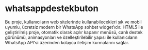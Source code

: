 # whatsappdestekbuton
Bu proje, kullanıcıların web sitelerinde kullanabilecekleri şık ve mobil uyumlu, ücretsiz modern bir WhatsApp sohbet widget'ıdır. HTML5 ile geliştirilmiş proje, otomatik olarak açılır kapanır menüsü, canlı destek görünümü, animasyonları ve özelleştirilebilir yapısı ile kullanıcıların WhatsApp API'si üzerinden kolayca iletişim kurmalarını sağlar.
